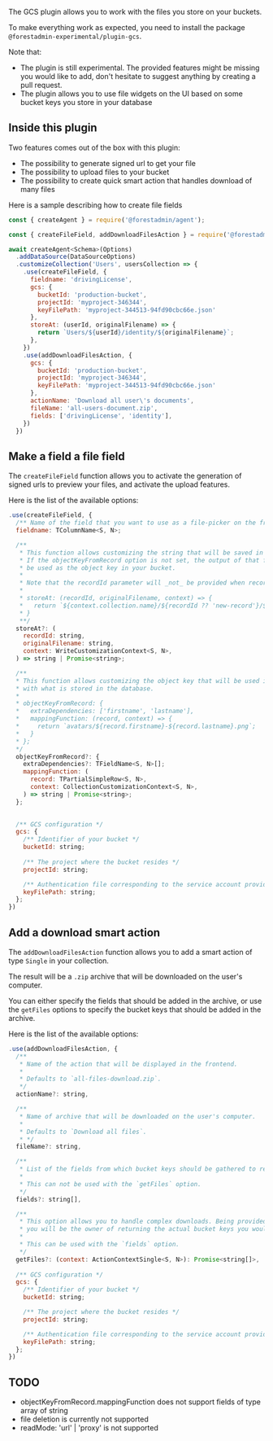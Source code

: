 The GCS plugin allows you to work with the files you store on your buckets.

To make everything work as expected, you need to install the package `@forestadmin-experimental/plugin-gcs`.

Note that:

- The plugin is still experimental. The provided features might be missing you would like to add, don't hesitate to suggest anything by creating a pull request.
- The plugin allows you to use file widgets on the UI based on some bucket keys you store in your database

## Inside this plugin

Two features comes out of the box with this plugin:

- The possibility to generate signed url to get your file
- The possibility to upload files to your bucket
- The possibility to create quick smart action that handles download of many files

Here is a sample describing how to create file fields

```javascript
const { createAgent } = require('@forestadmin/agent');

const { createFileField, addDownloadFilesAction } = require('@forestadmin-experimental/plugin-gcs');

await createAgent<Schema>(Options)
  .addDataSource(DataSourceOptions)
  .customizeCollection('Users', usersCollection => {
    .use(createFileField, {
      fieldname: 'drivingLicense',
      gcs: {
        bucketId: 'production-bucket',
        projectId: 'myproject-346344',
        keyFilePath: 'myproject-344513-94fd90cbc66e.json'
      },
      storeAt: (userId, originalFilename) => {
        return `Users/${userId}/identity/${originalFilename}`;
      },
    })
    .use(addDownloadFilesAction, {
      gcs: {
        bucketId: 'production-bucket',
        projectId: 'myproject-346344',
        keyFilePath: 'myproject-344513-94fd90cbc66e.json'
      },
      actionName: 'Download all user\'s documents',
      fileName: 'all-users-document.zip',
      fields: ['drivingLicense', 'identity'],
    })
  })
```

## Make a field a file field

The `createFileField` function allows you to activate the generation of signed urls to preview your files, and activate the upload features.

Here is the list of the available options:

```javascript
.use(createFileField, {
  /** Name of the field that you want to use as a file-picker on the frontend */
  fieldname: TColumnName<S, N>;

  /**
   * This function allows customizing the string that will be saved in the database.
   * If the objectKeyFromRecord option is not set, the output of that function will also
   * be used as the object key in your bucket.
   *
   * Note that the recordId parameter will _not_ be provided when records are created.
   *
   * storeAt: (recordId, originalFilename, context) => {
   *   return `${context.collection.name}/${recordId ?? 'new-record'}/${originalFilename}`;
   * }
   **/
  storeAt?: (
    recordId: string,
    originalFilename: string,
    context: WriteCustomizationContext<S, N>,
  ) => string | Promise<string>;

  /**
  * This function allows customizing the object key that will be used in your bucket without interfering
  * with what is stored in the database.
  *
  * objectKeyFromRecord: {
  *   extraDependencies: ['firstname', 'lastname'],
  *   mappingFunction: (record, context) => {
  *     return `avatars/${record.firstname}-${record.lastname}.png`;
  *   }
  * };
  */
  objectKeyFromRecord?: {
    extraDependencies?: TFieldName<S, N>[];
    mappingFunction: (
      record: TPartialSimpleRow<S, N>,
      context: CollectionCustomizationContext<S, N>,
    ) => string | Promise<string>;
  };
  

  /** GCS configuration */
  gcs: {
    /** Identifier of your bucket */
    bucketId: string;
  
    /** The project where the bucket resides */
    projectId: string;

    /** Authentication file corresponding to the service account provided by Google */
    keyFilePath: string;
  };
})
```

## Add a download smart action

The `addDownloadFilesAction` function allows you to add a smart action of type `Single` in your collection. 

The result will be a `.zip` archive that will be downloaded on the user's computer.

You can either specify the fields that should be added in the archive, or use the `getFiles` options to specify the bucket keys that should be added in the archive.

Here is the list of the available options:

```javascript
.use(addDownloadFilesAction, {
  /** 
   * Name of the action that will be displayed in the frontend.
   * 
   * Defaults to `all-files-download.zip`.
   */
  actionName?: string,

  /**
   * Name of archive that will be downloaded on the user's computer.
   * 
   * Defaults to `Download all files`.
   * */
  fileName?: string,

  /** 
   * List of the fields from which bucket keys should be gathered to retrieve the files, and included in teh archive.
   * 
   * This can not be used with the `getFiles` option.
   */
  fields?: string[],

  /**
   * This option allows you to handle complex downloads. Being provided with the context of the underlying smart action,
   * you will be the owner of returning the actual bucket keys you would like to gather files from, and include in the archive.
   * 
   * This can be used with the `fields` option.
   */
  getFiles?: (context: ActionContextSingle<S, N>): Promise<string[]>,
  
  /** GCS configuration */
  gcs: {
    /** Identifier of your bucket */
    bucketId: string;

    /** The project where the bucket resides */
    projectId: string;

    /** Authentication file corresponding to the service account provided by Google */
    keyFilePath: string;
  };
})
```

## TODO
- objectKeyFromRecord.mappingFunction does not support fields of type array of string
- file deletion is currently not supported
- readMode: 'url' | 'proxy' is not supported

